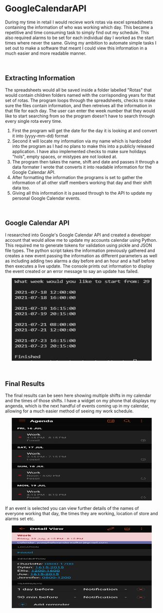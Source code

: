 # GoogleCalendarAPI
During my time in retail I would recieve work rotas via excel spreadsheets containing the information of who was working which day. This became a repetitive and time consuming task to simply find out my schedule. This also required alarms to be set for each individual day I worked as the start times where never the same. Giving my ambition to automate simple tasks I set out to make a software that meant I could view this information in a much easier and more readable manner.

<br>

## **Extracting Information**

The spreadsheets would all be saved inside a folder labelled "Rotas" that would contain children folders named with the corrisponding years for that set of rotas. The program loops through the spreadsheets, checks to make sure the files contain information, and then retreives all the information in that file for each day. The user can enter the week number that they would like to start searching from so the program doesn't have to search through every single rota every time.

1. First the program will get the date for the day it is looking at and convert it into (yyyy-mm-dd) format
2. Second it will locate my information via my name which is hardcoded into the program as I had no plans to make this into a publicly released application. I have also implemented checks to make sure holidays "hols", empty spaces, or mistypes are not looked at.
3. The program then takes the name, shift and date and passes it through a data formater I wrote that converts it into readable information for the Google Calendar API.
4. After formatting the information the programs is set to gather the information of all other staff members working that day and their shift data too.
5. Giving all this information it is passed through to the API to update my personal Google Calendar events.

<br>

## **Google Calendar API**

I researched into Google's Google Calendar API and created a developer account that would allow me to update my accounts calendar using Python. This required me to generate tokens for validation using pickle and JSON file types. The python script takes the information previously gathered and creates a new event passing the information as different parameters as well as including adding two alarms a day before and an hour and a half before then executes a live update. The console prints out information to display the event created or an error message to say an update has failed.

<p align="center">
  <img width="460" height="270" src="https://raw.githubusercontent.com/joeawalker/GoogleCalendarAPI/main/shifts.JPG">
</p>

<br>

## **Final Results**

The final results can be seen here showing multiple shifts in my calendar and the times of those shifts. I have a widget on my phone that displays my angenda, which is the next handful of events coming up in my calendar, allowing for a much easier method of seeing my work schedule. 

<p align="center">
  <img width="460" height="270" src="https://raw.githubusercontent.com/joeawalker/GoogleCalendarAPI/main/Google%20Agenda.png">
</p>

If an event is selected you can view further details of the names of everyone working that day, the times they are working, location of store and alarms set etc.

<p align="center">
  <img width="460" height="270" src="https://raw.githubusercontent.com/joeawalker/GoogleCalendarAPI/main/Calendar%20Shift.png">
</p>
